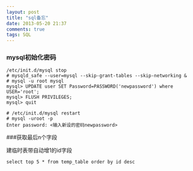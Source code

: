```yaml
---
layout: post
title: "sql备忘"
date: 2013-05-20 21:37
comments: true
tags: SQL
---
```


### mysql初始化密码

	/etc/init.d/mysql stop
	# mysqld_safe --user=mysql --skip-grant-tables --skip-networking &
	# mysql -u root mysql
	mysql> UPDATE user SET Password=PASSWORD('newpassword') where USER='root';
	mysql> FLUSH PRIVILEGES;
	mysql> quit

	# /etc/init.d/mysql restart
	# mysql -uroot -p
	Enter password: <输入新设的密码newpassword>

###获取最后n个字段

建临时表带自动增1的id字段

	select top 5 * from temp_table order by id desc
